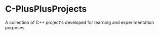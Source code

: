 # C-PlusPlusProjects
A collection of C++ project's developed for learning and experimentation purposes.
